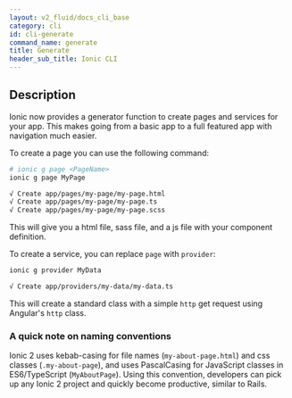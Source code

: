 ```yaml
---
layout: v2_fluid/docs_cli_base
category: cli
id: cli-generate
command_name: generate
title: Generate
header_sub_title: Ionic CLI
---
```


## Description

Ionic now provides a generator function to create pages and services for your app. This makes going from a basic app to a full featured app with navigation much easier.

To create a page you can use the following command:

```bash
# ionic g page <PageName>
ionic g page MyPage

√ Create app/pages/my-page/my-page.html
√ Create app/pages/my-page/my-page.ts
√ Create app/pages/my-page/my-page.scss
```

This will give you a html file, sass file, and a js file with your component definition.


To create a service, you can replace `page` with `provider`:

```bash
ionic g provider MyData

√ Create app/providers/my-data/my-data.ts
```

This will create a standard class with a simple `http` get request using Angular's `http` class.

### A quick note on naming conventions

Ionic 2 uses kebab-casing for file names (`my-about-page.html`) and css classes (`.my-about-page`), and uses PascalCasing for JavaScript classes in ES6/TypeScript (`MyAboutPage`). Using this convention, developers can pick up any Ionic 2 project and quickly become productive, similar to Rails.
